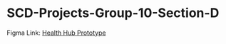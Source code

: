 # SCD-Projects-Group-10-Section-D
Figma Link: [Health Hub Prototype](https://www.figma.com/design/npCoAy8VRN5iJQIh75598z/HealthHub?node-id=19-3216&p=f&t=jY7qIEBGhruofchb-0)
